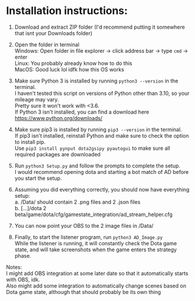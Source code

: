 # Installation instructions:

1. Download and extract ZIP folder (I'd recommend putting it somewhere that isnt your Downloads folder)

2. Open the folder in terminal\
   Windows: Open folder in file explorer -> click address bar -> type `cmd` -> enter\
   Linux: You probably already know how to do this\
   MacOS: Good luck lol idfk how this OS works

3. Make sure Python 3 is installed by running `python3 --version` in the terminal.\
   I haven't tested this script on versions of Python other than 3.10, so your mileage may vary.\
   Pretty sure it won't work with <3.6.\
   If Python 3 isn't installed, you can find a download here https://www.python.org/downloads/

4. Make sure pip3 is installed by running `pip3 --version` in the terminal.\
   If pip3 isn't installed, reinstall Python and make sure to check the option to install pip.\
   Use `pip3 install pynput dota2gsipy pyautogui` to make sure all required packages are downloaded

5. Run `python3 Setup.py` and follow the prompts to complete the setup.\
   I would recommend opening dota and starting a bot match of AD before you start the setup.

6. Assuming you did everything correctly, you should now have everything setup:\
   a. /Data/ should contain 2 .png files and 2 .json files\
   b. [...]/dota 2 beta/game/dota/cfg/gamestate_integration/ad_stream_helper.cfg

7. You can now point your OBS to the 2 image files in /Data/

8. Finally, to start the listener program, run `python3 AD_Image.py`\
   While the listener is running, it will constantly check the Dota game state, and will take screenshots when the game enters the strategy phase.

Notes:\
I might add OBS integration at some later date so that it automatically starts with OBS, idk.\
Also might add some integration to automatically change scenes based on Dota game state, although that should probably be its own thing
